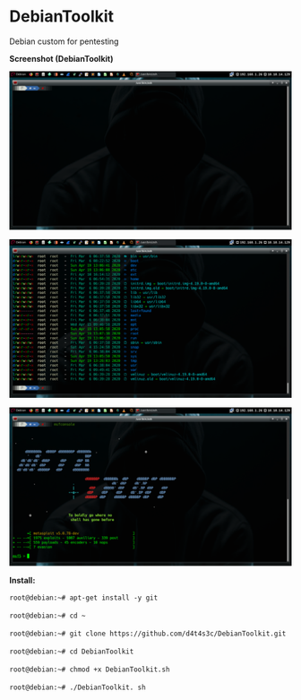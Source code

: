 # DebianToolkit

Debian custom for pentesting

**Screenshot (DebianToolkit)**

![](/screenshot/a.png)

![](/screenshot/b.png)

![](/screenshot/c.png)


**Install:**
```
root@debian:~# apt-get install -y git

root@debian:~# cd ~

root@debian:~# git clone https://github.com/d4t4s3c/DebianToolkit.git

root@debian:~# cd DebianToolkit

root@debian:~# chmod +x DebianToolkit.sh

root@debian:~# ./DebianToolkit. sh
```
